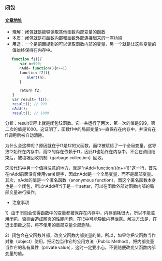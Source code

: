 ### 闭包 
#### [文章地址](https://www.ruanyifeng.com/blog/2009/08/learning_javascript_closures.html)
+ 理解：闭包就是能够读取其他函数内部变量的函数
+ 本质：闭包就是将函数内部和函数外部连接起来的一座桥梁
+ 用途：一个是前面提到的可以读取函数内部的变量，另一个就是让这些变量的值始终保持在内存中。
```js
   function f1(){
　　　  var n=999;
　　　　nAdd= function(){n+=1}
　　　　function f2(){
　　　　　　alert(n);
　　　　}

　　　　return f2;
　　}
　　var result= f1();
　　result(); // 999
　　nAdd();
　　result(); // 1000
```
分析：result实际上就是闭包f2函数。它一共运行了两次，第一次的值是999，第二次的值是1000。这证明了，函数f1中的局部变量n一直保存在内存中，并没有在f1调用后被自动清除。

为什么会这样呢？原因就在于f1是f2的父函数，而f2被赋给了一个全局变量，这导致f2始终在内存中，而f2的存在依赖于f1，因此f1也始终在内存中，不会在调用结束后，被垃圾回收机制（garbage collection）回收。

这段代码中另一个值得注意的地方，就是"nAdd=function(){n+=1}"这一行，首先在nAdd前面没有使用var关键字，因此nAdd是一个全局变量，而不是局部变量。其次，nAdd的值是一个匿名函数（anonymous function），而这个匿名函数本身也是一个闭包，所以nAdd相当于是一个setter，可以在函数外部对函数内部的局部变量进行操作。

+ 注意事项

1）由于闭包会使得函数中的变量都被保存在内存中，内存消耗很大，所以不能滥用闭包，否则会造成网页的性能问题，在IE中可能导致内存泄露。解决方法是，在退出函数之前，将不使用的局部变量全部删除。<br/>

2）闭包会在父函数外部，改变父函数内部变量的值。所以，如果你把父函数当作对象（object）使用，把闭包当作它的公用方法（Public Method），把内部变量当作它的私有属性（private value），这时一定要小心，不要随便改变父函数内部变量的值。
